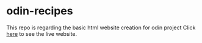 # odin-recipes
This repo is regarding the basic html website creation for  odin project 
Click [here](Ultimate-conscious.github.io/odin-recipes/) to see the live website.
